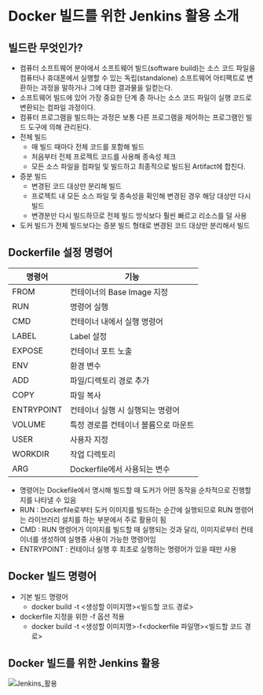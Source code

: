 # Docker 빌드를 위한 Jenkins 활용 소개
## 빌드란 무엇인가?
- 컴퓨터 소프트웨어 분야에서 소프트웨어 빌드(software build)는 소스 코드 파일을 컴퓨터나 휴대폰에서 실행할 수 있는 독립(standalone) 소프트웨어 아티팩트로 변환하는 과정을 말하거나 그에 대한 결과물을 일컫는다.
- 소프트웨어 빌드에 있어 가장 중요한 단계 중 하나는 소스 코드 파일이 실행 코드로 변환되는 컴파일 과정이다.
- 컴퓨터 프로그램을 빌드하는 과정은 보통 다른 프로그램을 제어하는 프로그램인 빌드 도구에 의해 관리된다.
- 전체 빌드
  - 매 빌드 때마다 전체 코드를 포함해 빌드
  - 처음부터 전체 프로젝트 코드를 사용해 종속성 체크
  - 모든 소스 파일을 컴파일 및 빌드하고 최종적으로 빌드된 Artifact에 합친다.
- 증분 빌드
  - 변경된 코드 대상만 분리해 빌드
  - 프로젝트 내 모든 소스 파일 및 종속성을 확인해 변경된 경우 해당 대상만 다시 빌드
  - 변경분만 다시 빌드하므로 전체 빌드 방식보다 훨씬 빠르고 리소스를 덜 사용
- 도커 빌드가 전체 빌드보다는 증분 빌드 형태로 변경된 코드 대상만 분리해서 빌드 
## Dockerfile 설정 명령어
|명령어|기능|
|---|---|
|FROM|컨테이너의 Base Image 지정|
|RUN|명령어 실행|
|CMD|컨테이너 내에서 실행 명령어|
|LABEL|Label 설정|
|EXPOSE|컨테이너 포트 노출|
|ENV|환경 변수|
|ADD|파일/디렉토리 경로 추가|
|COPY|파일 복사|
|ENTRYPOINT|컨테이너 실행 시 실행되는 명령어|
|VOLUME|특정 경로를 컨테이너 볼륨으로 마운트|
|USER|사용자 지정|
|WORKDIR|작업 디렉토리|
|ARG|Dockerfile에서 사용되는 변수|
- 명령어는 Dockefile에서 명시해 빌드할 때 도커가 어떤 동작을 순차적으로 진행할지를 나타낼 수 있음
- RUN : Dockerfile로부터 도커 이미지를 빌드하는 순간에 실행되므로 RUN 명령어는 라이브러리 설치를 하는 부분에서 주로 활용이 됨
- CMD : RUN 명령어가 이미지를 빌드할 때 실행되는 것과 달리, 이미지로부터 컨테이너를 생성하여 실행중 사용이 가능한 명령어임
- ENTRYPOINT : 컨테이너 실행 후 최초로 실행하는 명령어가 있을 때만 사용
## Docker 빌드 명령어
- 기본 빌드 명령어
  - docker build -t <생성할 이미지명><빌드할 코드 경로>
- dockerfile 지정을 위한 -f 옵션 적용
  - docker build -t <생성할 이미지명>-f<dockerfile 파일명><빌드할 코드 경로>
## Docker 빌드를 위한 Jenkins 활용
![Jenkins_활용](https://github.com/joosang425/study-devops/assets/68217970/3e26c9b7-7571-458c-bd85-99b3dd0580d2)
